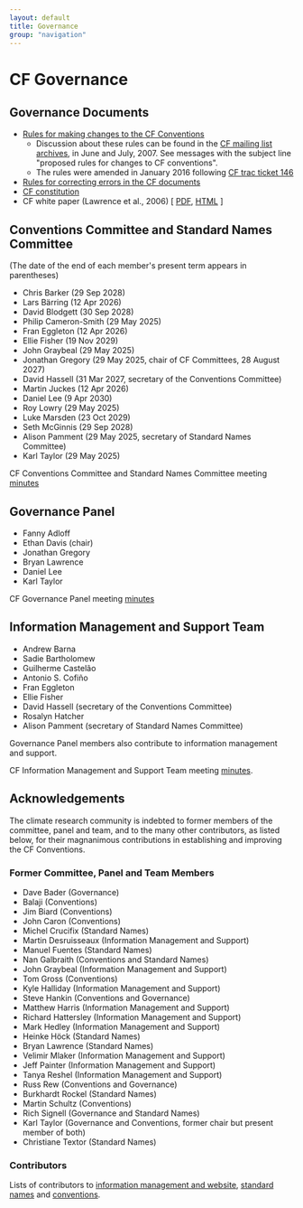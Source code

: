 ```yaml
---
layout: default
title: Governance
group: "navigation"
---
```


# CF Governance

## Governance Documents

* [Rules for making changes to the CF Conventions][rules]
  * Discussion about these rules can be found in the [CF mailing list archives][mail], in June and July, 2007. See messages with the subject line "proposed rules for changes to CF conventions".
  * The rules were amended in January 2016 following [CF trac ticket 146][ticket146]
* [Rules for correcting errors in the CF documents][errors]
* [CF constitution](constitution.md)
* CF white paper (Lawrence et al., 2006)  \[ [PDF][pdf], [HTML][html] \]
 
## Conventions Committee and Standard Names Committee

(The date of the end of each member's present term appears in parentheses)

* Chris Barker (29 Sep 2028)
* Lars Bärring (12 Apr 2026)
* David Blodgett (30 Sep 2028)
* Philip Cameron-Smith (29 May 2025)
* Fran Eggleton (12 Apr 2026)  
* Ellie Fisher (19 Nov 2029)
* John Graybeal (29 May 2025)
* Jonathan Gregory (29 May 2025, chair of CF Committees, 28 August 2027)
* David Hassell (31 Mar 2027, secretary of the Conventions Committee)
* Martin Juckes (12 Apr 2026)
* Daniel Lee (9 Apr 2030)
* Roy Lowry (29 May 2025)
* Luke Marsden (23 Oct 2029)
* Seth McGinnis (29 Sep 2028)
* Alison Pamment (29 May 2025, secretary of Standard Names Committee)
* Karl Taylor (29 May 2025)
 
CF Conventions Committee and Standard Names Committee meeting [minutes](Committees/Conventions_and_Standard_Names/committee_meeting_minutes.md)

## Governance Panel

* Fanny Adloff
* Ethan Davis (chair)
* Jonathan Gregory
* Bryan Lawrence
* Daniel Lee
* Karl Taylor

CF Governance Panel meeting [minutes](Governance/GovPanel/meeting-minutes.md)

## Information Management and Support Team

* Andrew Barna
* Sadie Bartholomew
* Guilherme Castelão
* Antonio S. Cofiño
* Fran Eggleton
* Ellie Fisher
* David Hassell (secretary of the Conventions Committee)
* Rosalyn Hatcher
* Alison Pamment (secretary of Standard Names Committee)

Governance Panel members also contribute to information management and support.

CF Information Management and Support Team meeting [minutes](Governance/InfoMgmt/meeting-minutes.md).

## Acknowledgements

The climate research community is indebted to former members of the committee, panel and team, and to the many other contributors, as listed below, for their magnanimous contributions in establishing and improving the CF Conventions.

### Former Committee, Panel and Team Members

* Dave Bader (Governance)
* Balaji (Conventions)
* Jim Biard (Conventions)
* John Caron (Conventions)
* Michel Crucifix (Standard Names)
* Martin Desruisseaux (Information Management and Support)
* Manuel Fuentes (Standard Names)
* Nan Galbraith (Conventions and Standard Names)
* John Graybeal (Information Management and Support)
* Tom Gross (Conventions)
* Kyle Halliday (Information Management and Support)
* Steve Hankin (Conventions and Governance)
* Matthew Harris (Information Management and Support)
* Richard Hattersley (Information Management and Support)
* Mark Hedley (Information Management and Support)
* Heinke Höck (Standard Names)
* Bryan Lawrence (Standard Names)
* Velimir Mlaker (Information Management and Support)
* Jeff Painter (Information Management and Support)
* Tanya Reshel (Information Management and Support)
* Russ Rew (Conventions and Governance)
* Burkhardt Rockel (Standard Names)
* Martin Schultz (Conventions)
* Rich Signell (Governance and Standard Names)
* Karl Taylor (Governance and Conventions, former chair but present member of both)
* Christiane Textor (Standard Names)

### Contributors

Lists of contributors to [information management and website](infomgmt_contributors.md), [standard names](./Data/cf-standard-names/docs/standard-name-contributors.html) and [conventions](conventions_contributors.md).

[rules]: rules.md
[errors]: errors.md
[mail]: https://mailman.cgd.ucar.edu/pipermail/cf-metadata
[html]: Data/cf-documents/cf-governance/cf2_whitepaper_final.html
[pdf]:  Data/cf-documents/cf-governance/cf2_whitepaper_final.pdf
[ticket146]: http://cfconventions.org/Data/Trac-tickets/146.html
